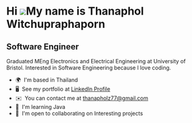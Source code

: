 Hi ![](https://user-images.githubusercontent.com/18350557/176309783-0785949b-9127-417c-8b55-ab5a4333674e.gif)My name is Thanaphol Witchupraphaporn
==================================================================================================================================================

Software Engineer
-----------------

Graduated MEng Electronics and Electrical Engineering at University of Bristol. 
Interested in Software Engineering because I love coding.

*   🌍  I'm based in Thailand
*   🖥️  See my portfolio at [LinkedIn Profile](http://www.linkedin.com/in/thanaphol-witchupraphaporn-889069245/)
*   ✉️  You can contact me at [thanapholz77@gmail.com](mailto:thanapholz77@gmail.com)
*   🧠  I'm learning Java
*   🤝  I'm open to collaborating on Interesting projects

<!--
**Jayzz7777/Jayzz7777** is a ✨ _special_ ✨ repository because its `README.md` (this file) appears on your GitHub profile.

Here are some ideas to get you started:

- 🔭 I’m currently working on ...
- 🌱 I’m currently learning ...
- 👯 I’m looking to collaborate on ...
- 🤔 I’m looking for help with ...
- 💬 Ask me about ...
- 📫 How to reach me: ...
- 😄 Pronouns: ...
- ⚡ Fun fact: ...
-->

